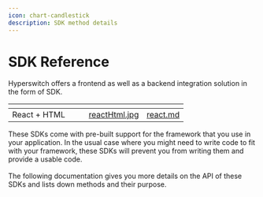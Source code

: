 ```yaml
---
icon: chart-candlestick
description: SDK method details
---
```


# SDK Reference

Hyperswitch offers a frontend as well as a backend integration solution in the form of SDK.&#x20;

<table data-card-size="large" data-view="cards"><thead><tr><th></th><th></th><th></th><th data-hidden data-card-cover data-type="files"></th><th data-hidden data-card-target data-type="content-ref"></th></tr></thead><tbody><tr><td>React + HTML</td><td></td><td></td><td><a href="../../.gitbook/assets/reactHtml.jpg">reactHtml.jpg</a></td><td><a href="react.md">react.md</a></td></tr></tbody></table>

These SDKs come with pre-built support for the framework that you use in your application. In the usual case where you might need to write code to fit with your framework, these SDKs will prevent you from writing them and provide a usable code.\
\
The following documentation gives you more details on the API of these SDKs and lists down methods and their purpose.
